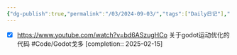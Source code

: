 ```yaml
---
{"dg-publish":true,"permalink":"/03/2024-09-03/","tags":["Daily日记"],"noteIcon":"","created":"2025-01-31T00:35","updated":"2025-07-01T13:38"}
---
```


- [x] https://www.youtube.com/watch?v=bd6ASzugHCo
	关于godot运动优化的代码
	#Code/Godot戈多 [completion:: 2025-02-15]
